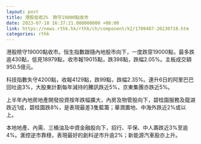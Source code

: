 ```yaml
---
layout: post
title: 港股低收2%　險守19000點收市
date: 2023-07-18 16:37:21.000000000 +08:00
link: https://news.rthk.hk/rthk/ch/component/k2/1709487-20230718.htm
categories: rthk
---
```


港股險守19000點收市。恒生指數跟隨內地股市向下，一度跌穿19000點，最多跌逾430點，低見18979點，收市報19015點，跌398點，跌幅2.05%。主板成交額950.5億元。

科技指數失守4200點，收報4129點，跌99點，跌幅2.35%。連升6日的阿里巴巴回吐逾3%，大股東計劃每年減持的騰訊跌近5%，京東集團亦跌近5%。

上半年內地房地產開發投資按年跌幅擴大，內房及物管股向下，碧桂園服務及龍湖跌近1成，碧桂園跌8%，是表現最差3隻藍籌；華潤置地、中海外跌近2%或以上。

本地地產、內需、三桶油及中資金融股向下，招行、平保、中人壽跌近3%至逾4%。滙控逆市靠穩，表現最好的創科逆市升逾2%；新能源汽車股亦上升。
